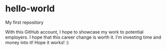 # hello-world
My first repository

With this GitHub account, I hope to showcase my work to potential employers.
I hope that this career change is worth it. 
I'm investing time and money into it! Hope it works! :)
